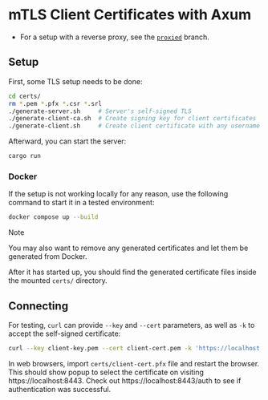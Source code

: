 # mTLS Client Certificates with Axum

* For a setup with a reverse proxy, see the [`proxied`](https://github.com/JorianWoltjer/axum-mtls-client-authentication/tree/proxied) branch.

## Setup

First, some TLS setup needs to be done:

```sh
cd certs/
rm *.pem *.pfx *.csr *.srl
./generate-server.sh     # Server's self-signed TLS
./generate-client-ca.sh  # Create signing key for client certificates
./generate-client.sh     # Create client certificate with any username (repeatable)
```

Afterward, you can start the server:

```sh
cargo run
```

### Docker

If the setup is not working locally for any reason, use the following command to start it in a tested environment:

```sh
docker compose up --build
```

> [!NOTE]  
> You may also want to remove any generated certificates and let them be generated from Docker.

After it has started up, you should find the generated certificate files inside the mounted `certs/` directory.

## Connecting

For testing, `curl` can provide `--key` and `--cert` parameters, as well as `-k` to accept the self-signed certificate:

```sh
curl --key client-key.pem --cert client-cert.pem -k 'https://localhost:8443/auth'
```

In web browsers, import `certs/client-cert.pfx` file and restart the browser. This should show popup to select the certificate on visiting https://localhost:8443. Check out https://localhost:8443/auth to see if authentication was successful.
